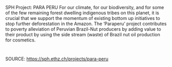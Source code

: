 SPH Project: PARA PERU
For our climate, for our biodiversity, and for some of the few remaining forest dwelling indigenous tribes on this planet, it is crucial that we support the momentum of existing bottom up initiatives to stop further deforestation in the Amazon. The ‘Paraperu’ project contributes to poverty alleviation of Peruvian Brazil-Nut producers by adding value to their product by using the side stream (waste) of Brazil nut oil production for cosmetics.

<figure><img alt="" src="https://sph.ethz.ch/uploads/images/Paraperu_Img_1.jpg"/></figure>

<figure><img alt="" src="https://sph.ethz.ch/uploads/images/Paraperu_Img_2.jpg"/></figure>

  
  


SOURCE: https://sph.ethz.ch/projects/para-peru